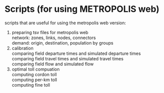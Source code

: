 # Scripts (for using METROPOLIS web)
scripts that are useful for using the metropolis web version:
1. preparing tsv files for metropolis web\
network: zones, links, nodes, connectors\
demand: origin, destination, population by groups
2. calibration\
comparing field departure times and simulated departure times\
comparing field travel times and simulated travel times\
comparing field flow and simulated flow
3. optimal toll compuation\
computing cordon toll\
computing per-km toll\
computing fine toll


